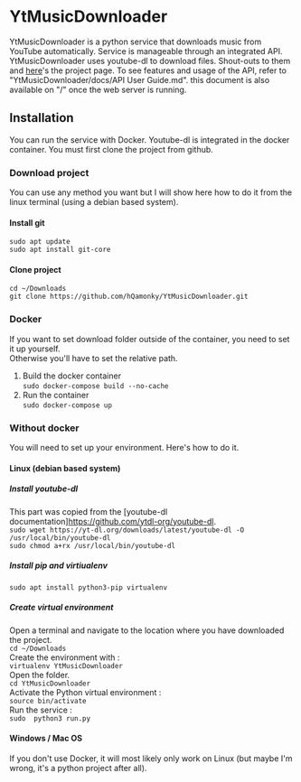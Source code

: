 # YtMusicDownloader
YtMusicDownloader is a python service that downloads music from YouTube automatically. Service is manageable through an integrated API.  
YtMusicDownloader uses youtube-dl to download files. Shout-outs to them and [here](https://github.com/ytdl-org/youtube-dl)'s the project page.
To see features and usage of the API, refer to "YtMusicDownloader/docs/API User Guide.md". this document is also available on "/" once the web server is running. 
## Installation
You can run the service with Docker. Youtube-dl is integrated in the docker container.
You must first clone the project from github.
### Download project 
You can use any method you want but I will show here how to do it from the linux terminal (using a debian based system).
#### Install git
`sudo apt update`  
`sudo apt install git-core`
#### Clone project
`cd ~/Downloads`  
`git clone https://github.com/hQamonky/YtMusicDownloader.git`  
### Docker
If you want to set download folder outside of the container, you need to set it up yourself.  
Otherwise you'll have to set the relative path.
1. Build the docker container  
`sudo docker-compose build --no-cache`
2. Run the container  
`sudo docker-compose up`
### Without docker
You will need to set up your environment. Here's how to do it.
#### Linux (debian based system)
##### Install youtube-dl 
This part was copied from the [youtube-dl documentation]https://github.com/ytdl-org/youtube-dl.  
`sudo wget https://yt-dl.org/downloads/latest/youtube-dl -O /usr/local/bin/youtube-dl`  
`sudo chmod a+rx /usr/local/bin/youtube-dl`  
##### Install pip and virtiualenv
`sudo apt install python3-pip virtualenv`  
##### Create virtual environment
Open a terminal and navigate to the location where you have downloaded the project.  
`cd ~/Downloads`  
Create the environment with :  
`virtualenv YtMusicDownloader`  
Open the folder.  
`cd YtMusicDownloader`  
Activate the Python virtual environment :  
`source bin/activate`  
Run the service :  
`sudo  python3 run.py`
#### Windows / Mac OS
If you don't use Docker, it will most likely only work on Linux (but maybe I'm wrong, it's a python project after all).